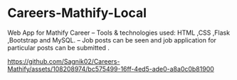 # Careers-Mathify-Local
Web App for Mathify Career
– Tools & technologies used: HTML ,CSS ,Flask ,Bootstrap and MySQL.
– Job posts can be seen and job application for particular posts can be submitted .

https://github.com/Sagnik02/Careers-Mathify/assets/108208974/bc575499-16ff-4ed5-ade0-a8a0c0b81900

